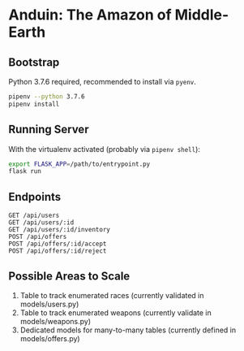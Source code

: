 # Anduin: The Amazon of Middle-Earth

## Bootstrap
Python 3.7.6 required, recommended to install via `pyenv`.
```bash
pipenv --python 3.7.6
pipenv install
```

## Running Server
With the virtualenv activated (probably via `pipenv shell`):
```bash
export FLASK_APP=/path/to/entrypoint.py
flask run
```

## Endpoints
```
GET /api/users
GET /api/users/:id
GET /api/users/:id/inventory
POST /api/offers
POST /api/offers/:id/accept
POST /api/offers/:id/reject
```

## Possible Areas to Scale
1. Table to track enumerated races (currently validated in models/users.py)
2. Table to track enumerated weapons (currently validate in models/weapons.py)
3. Dedicated models for many-to-many tables (currently defined in models/offers.py)

